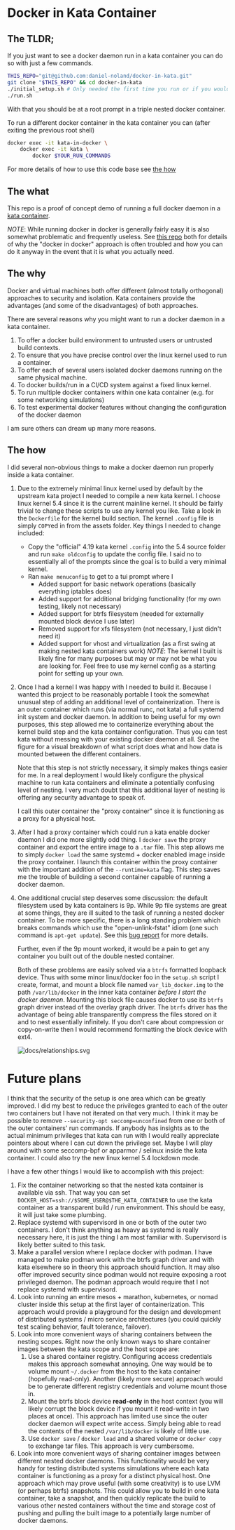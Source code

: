 # Docker in Kata Container

## The TLDR;

If you just want to see a docker daemon run in a kata container you can do so with just a few commands.

```bash
THIS_REPO="git@github.com:daniel-noland/docker-in-kata.git"
git clone "$THIS_REPO" && cd docker-in-kata
./initial_setup.sh # Only needed the first time you run or if you would like to start over
./run.sh
```

With that you should be at a root prompt in a triple nested docker container.

To run a different docker container in the kata container you can (after exiting the previous root shell)

```bash
docker exec -it kata-in-docker \
    docker exec -it kata \
        docker $YOUR_RUN_COMMANDS
```

For more details of how to use this code base see [the how](#how)

## The what

This repo is a proof of concept demo of running a full docker daemon in a [kata container](https://katacontainers.io/).

*NOTE*: While running docker in docker is generally fairly easy it is also somewhat problematic and frequently useless.
See [this repo](https://github.com/jpetazzo/dind#a-word-of-warning) both for details of why the "docker in docker"
approach is often troubled and how you can do it anyway in the event that it is what you actually need.

## The why

Docker and virtual machines both offer different (almost totally orthogonal) approaches to security and isolation.
Kata containers provide the advantages (and some of the disadvantages) of both approaches.

There are several reasons why you might want to run a docker daemon in a kata container.

1. To offer a docker build environment to untrusted users or untrusted build contexts.
2. To ensure that you have precise control over the linux kernel used to run a container.
3. To offer each of several users isolated docker daemons running on the same physical machine.
4. To docker builds/run in a CI/CD system against a fixed linux kernel.
5. To run multiple docker containers within one kata container (e.g. for some networking simulations)
6. To test experimental docker features without changing the configuration of the docker daemon

I am sure others can dream up many more reasons.

## <a name="how"></a>The how

I did several non-obvious things to make a docker daemon run properly inside a kata container.

1. Due to the extremely minimal linux kernel used by default by the upstream kata project I needed to compile a new kata
   kernel.  I choose linux kernel 5.4 since it is the current mainline kernel.  It should be fairly trivial to change
   these scripts to use any kernel you like.  Take a look in the `Dockerfile` for the kernel build section.  The kernel
   `.config` file is simply `COPY`ed in from the assets folder.  Key things I needed to change included:
   * Copy the "official" 4.19 kata kernel `.config` into the 5.4 source folder and run `make oldconfig` to update the
     config file.  I said no to essentially all of the prompts since the goal is to build a very minimal kernel.
   * Ran `make menuconfig` to get to a tui prompt where I
      * Added support for basic network operations (basically everything iptables does)
      * Added support for additional bridging functionality (for my own testing, likely not necessary)
      * Added support for btrfs filesystem (needed for externally mounted block device I use later)
      * Removed support for xfs filesystem (not necessary, I just didn't need it)
      * Added support for vhost and virtualization (as a first swing at making nested kata containers work)
   *NOTE*: The kernel I built is likely fine for many purposes but may or may not be what you are looking for.  Feel
           free to use my kernel config as a starting point for setting up your own.

2. Once I had a kernel I was happy with I needed to build it.  Because I wanted this project to be reasonably portable
   I took the somewhat unusual step of adding an additional level of containerization.  There is an outer
   container which runs (via normal runc, not kata) a full systemd init system and docker daemon.  In addition to being
   useful for my own purposes, this step allowed me to containerize everything about the kernel build step and the kata
   container configuration.  Thus you can test kata without messing with your existing docker daemon at all.  See the
   figure for a visual breakdown of what script does what and how data is mounted between the different containers.

   Note that this step is not strictly necessary, it simply makes things easier for me.  In a real deployment I would
   likely configure the physical machine to run kata containers and eliminate a potentially confusing level of nesting.
   I very much doubt that this additional layer of nesting is offering any security advantage to speak of.

   I call this outer container the "proxy container" since it is functioning as a proxy for a physical host.

3. After I had a proxy container which could run a kata enable docker daemon I did one more slightly odd thing.  I
   `docker save` the proxy container and export the entire image to a `.tar` file.  This step allows me to simply
   `docker load` the same systemd + docker enabled image inside the proxy container.  I launch this container within the
   proxy container with the important addition of the `--runtime=kata` flag.  This step saves me the trouble of building
   a second container capable of running a docker daemon.

4. One additional crucial step deserves some discussion: the default filesystem used by kata containers is 9p.  While 9p
   file systems are great at some things, they are ill suited to the task of running a nested docker container.  To be
   more specific, there is a long standing problem which breaks commands which use the "open-unlink-fstat" idiom (one
   such command is `apt-get update`).  See this [bug report](https://bugs.launchpad.net/qemu/+bug/1336794) for more
   details.

   Further, even if the 9p mount worked, it would be a pain to get any container you built out of the double nested
   container.

   Both of these problems are easily solved via a `btrfs` formatted loopback device.  Thus with some minor linux/docker
   foo in the `setup.sh` script I create, format, and mount a block file named `var_lib_docker.img` to the path
   `/var/lib/docker` in the inner kata container *before I start the docker daemon*.  Mounting this block file causes
   docker to use its `btrfs` graph driver instead of the overlay graph driver.  The `btrfs` driver has the advantage of
   being able transparently compress the files stored on it and to nest essentially infinitely.  If you don't care about
   compression or copy-on-write then I would recommend formatting the block device with ext4.

   ![docs/relationships.svg](docs/relationships.svg)

# Future plans


I think that the security of the setup is one area which can be greatly
improved.  I did my best to reduce the privileges granted to each of the outer
two containers but I have not iterated on that very much.  I think it may be
possible to remove `--security-opt seccomp=unconfined` from one or both of the
outer containers' run commands.  If anybody has insights as to the actual
minimum privileges that kata can run with I would really appreciate pointers
about where I can cut down the privilege set.  Maybe I will play around with
some seccomp-bpf or apparmor / selinux inside the kata container.  I could also
try the new linux kernel 5.4 lockdown mode.

I have a few other things I would like to accomplish with this project:

1. Fix the container networking so that the nested kata container is available
   via ssh.  That way you can set
   `DOCKER_HOST=ssh://$SOME_USER@$THE_KATA_CONTAINER` to use the kata container
   as a transparent build / run environment.  This should be easy, it will just
   take some plumbing.
2. Replace systemd with supervisord in one or both of the outer two containers.
   I don't think anything as heavy as systemd is really necessary here, it is
   just the thing I am most familiar with.  Supervisord is likely better suited
   to this task.
3. Make a parallel version where I replace docker with podman.  I have managed
   to make podman work with the btrfs graph driver and with kata elsewhere so
   in theory this approach should function.  It may also offer improved
   security since podman would not require exposing a root privileged daemon.
   The podman approach would require that I not replace systemd with
   supervisord.
4. Look into running an entire mesos + marathon, kubernetes, or nomad cluster
   inside this setup at the first layer of containerization.  This approach
   would provide a playground for the design and development of distributed
   systems / micro service architectures (you could quickly test scaling
   behavior, fault tolerance, failover).
5. Look into more convenient ways of sharing containers between the nesting
   scopes.  Right now the only known ways to share container images between the
   kata scope and the host scope are:
   1. Use a shared container registry.  Configuring access credentials makes
      this approach somewhat annoying.  One way would be to volume mount
      `~/.docker` from the host to the kata container (hopefully read-only).
      Another (likely more secure) approach would be to generate different
      registry credentials and volume mount those in.
   2. Mount the btrfs block device **read-only** in the host context (you will
      likely corrupt the block device if you mount it read-write in two places
      at once).  This approach has limited use since the outer docker daemon
      will expect write access.  Simply being able to read the contents of the
      nested `/var/lib/docker` is likely of little use.
   3. Use `docker save` / `docker load` and a shared volume or `docker copy` to
      exchange tar files.  This approach is very cumbersome.
6. Look into more convenient ways of sharing container images between different
   nested docker daemons.  This functionality would be very handy for testing
   distributed systems simulations where each kata container is functioning as
   a proxy for a distinct physical host.  One approach which may prove useful
   (with some creativity) is to use LVM (or perhaps btrfs) snapshots.  This
   could allow you to build in one kata container, take a snapshot, and then
   quickly replicate the build to various other nested containers without the
   time and storage cost of pushing and pulling the built image to a
   potentially large number of docker daemons.
